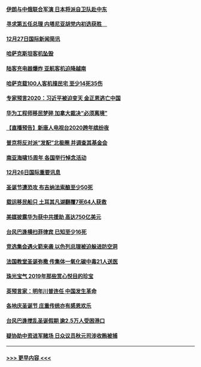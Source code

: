 #### [伊朗与中俄联合军演 日本将派自卫队赴中东](../pages/prog202/a102738823.md?t=12280522) 
#### [寻求第五任总理 内塔尼亚胡党内初选获胜　](../pages/prog202/a102738772.md?t=12280522) 
#### [12月27日国际新闻简讯](../pages/prog202/a102738604.md?t=12280522) 
#### [哈萨克斯坦客机坠毁](../pages/prog202/a102738606.md?t=12280522) 
#### [陆客充电器爆炸 亚航客机迫降越南](../pages/prog202/a102738530.md?t=12280522) 
#### [哈萨克载100人客机撞民宅 至少14死35伤](../pages/prog202/a102738485.md?t=12280522) 
#### [专家预言2020：习近平被迫变天 金正恩逃亡中国](../pages/prog202/a102738340.md?t=12280522) 
#### [华为工程师移民梦碎 加拿大裁决“必须离境”](../pages/prog202/a102738306.md?t=12280522) 
#### [【直播预告】新唐人电视台2020跨年缤纷夜](../pages/prog202/a102738273.md?t=12280522) 
#### [普京将反对派“发配”北极圈 并调查其基金会](../pages/prog202/a102738056.md?t=12280522) 
#### [南亚海啸15周年 各国举行悼念活动](../pages/prog202/a102738043.md?t=12280522) 
#### [12月26日国际重要讯息](../pages/prog202/a102737872.md?t=12280522) 
#### [圣诞节遭恐攻 布吉纳法索酿至少50死](../pages/prog202/a102737869.md?t=12280522) 
#### [载运移民船只 土耳其凡湖翻覆7死64人获救](../pages/prog202/a102737839.md?t=12280522) 
#### [美媒披露华为获中共援助 高达750亿美元](../pages/prog202/a102737744.md?t=12280522) 
#### [台风巴逢横扫菲律宾 已知至少16死](../pages/prog202/a102737673.md?t=12280522) 
#### [竞选集会遇火箭来袭 以色列总理被迫躲进防空洞](../pages/prog202/a102737659.md?t=12280522) 
#### [法国教堂圣诞弥撒 传集体一氧化碳中毒21人送医](../pages/prog202/a102737634.md?t=12280522) 
#### [珠光宝气 2019年那些赏心悦目的珍宝](../pages/prog202/a102737509.md?t=12280522) 
#### [英预言家：明年川普连任 中国发生革命](../pages/prog202/a102737473.md?t=12280522) 
#### [各地庆圣诞节 庄重传统亦有感恩欢乐](../pages/prog202/a102737408.md?t=12280522) 
#### [台风巴逢搅乱圣诞假期 逾2.5万人受困港口](../pages/prog202/a102737251.md?t=12280522) 
#### [疑协助中资进军赌场 日众议员秋元司涉收贿被捕](../pages/prog202/a102737233.md?t=12280522) 

----
#### [ >>> 更早内容 <<< ](../indexes/prog202-earlier.md)
